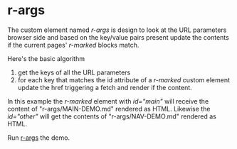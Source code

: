 
# r-args

The custom element named _r-args_ is design to look at the URL parameters browser side and based on the key/value pairs present update the contents if the current pages' _r-marked_ blocks match.

Here's the basic algorithm

1. get the keys of all the URL parameters
2. for each key that matches the id attribute of a _r-marked_ custom element update the href triggering a fetch and render if the content.


In this example the _r-marked_ element with *id="main"* will receive the content of "r-args/MAIN-DEMO.md" rendered as HTML. Likewise the *id="other"* will get the contents of "r-args/NAV-DEMO.md" rendered as HTML.

Run [r-args](r-args-demo.html) the demo.

